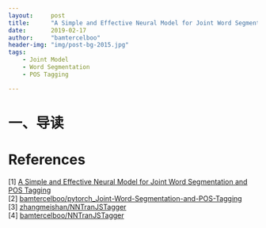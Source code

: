 ```yaml
---
layout:     post
title:      "A Simple and Effective Neural Model for Joint Word Segmentation and POS Tagging"
date:       2019-02-17
author:     "bamtercelboo"
header-img: "img/post-bg-2015.jpg"
tags:
    - Joint Model
    - Word Segmentation
    - POS Tagging

---
```



#  一、导读  #



# References  #
[1]  [A Simple and Effective Neural Model for Joint Word Segmentation and POS Tagging](https://ieeexplore.ieee.org/stamp/stamp.jsp?tp=&arnumber=8351918&tag=1)   
[2] [bamtercelboo/pytorch_Joint-Word-Segmentation-and-POS-Tagging](https://github.com/bamtercelboo/pytorch_Joint-Word-Segmentation-and-POS-Tagging)  
[3] [zhangmeishan/NNTranJSTagger](https://github.com/zhangmeishan/NNTranJSTagger)  
[4] [bamtercelboo/NNTranJSTagger](https://github.com/bamtercelboo/NNTranJSTagger)  








  



  
 








